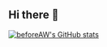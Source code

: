 ## Hi there 👋

<!--
**beforeAW/beforeaw** is a ✨ _special_ ✨ repository because its `README.md` (this file) appears on your GitHub profile.

Here are some ideas to get you started:

- 🔭 I’m currently working on ...
- 🌱 I’m currently learning ...
- 👯 I’m looking to collaborate on ...
- 🤔 I’m looking for help with ...
- 💬 Ask me about ...
- 📫 How to reach me: ...
- 😄 Pronouns: ...
- ⚡ Fun fact: ...
-->
[![beforeAW's GitHub stats](https://github-readme-stats.vercel.app/api?username=beforeaw)]([https://github.com/anuraghazra/github-readme-stats](https://github.com/beforeAW/github-readme-stats))
